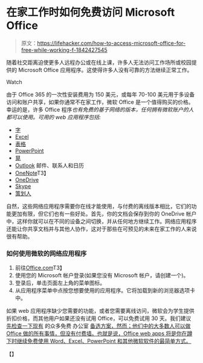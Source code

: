 # 在家工作时如何免费访问 Microsoft Office

> 原文：<https://lifehacker.com/how-to-access-microsoft-office-for-free-while-working-f-1842427545>

随着社交距离迫使更多人远程办公或在线上课，许多人无法访问工作场所或校园提供的 Microsoft Office 应用程序。这使得许多人没有可靠的方法继续正常工作。

Watch

由于 Office 365 的一次性安装费用为 150 美元，或每年 70-100 美元用于多设备访问和账户共享，如果你通常不在家工作，微软 Office 是一个值得购买的价格。幸运的是，许多 Office 程序*也有免费的基于网络的版本，任何拥有微软账户的人都可以使用。可用的 web 应用程序包括:*

*   [字](https://word.office.com)
*   [Excel](https://excel.office.com)
*   [表格](https://forms.office.com/)
*   [PowerPoint](https://powerpoint.office.com/)
*   [晃](https://sway.office.com/)
*   [Outlook](https://outlook.office.com/) 邮件、联系人和日历
*   [OneNote](https://onenote.office.com/)T3】
*   [OneDrive](https://onedrive.live.com/)
*   [Skype](https://www.skype.com/en/)
*   [策划人](https://tasks.office.com/)

自然，这些网络应用程序需要你在线才能使用，与付费的离线版本相比，它们的功能更加有限，但它们也有一些好处。首先，你的文档会保存到你的 OneDrive 帐户中，这样你就可以在不同的设备之间切换，并从任何地方继续工作。网络应用程序还能让你共享文档并与其他人协作，这对于那些在可预见的未来在家工作的人来说很有帮助。

### 如何使用微软的网络应用程序

1.  前往[Office.com](https://www.office.com/)T3】
2.  使用您的 Microsoft 帐户登录(如果您没有 Microsoft 帐户，请创建一个)。
3.  登录后，单击页面左上角的菜单图标。
4.  从应用程序菜单中点按您想要使用的应用程序。它将加载到新的浏览器选项卡中。

如果 web 应用程序缺少您需要的功能，或者您需要离线访问，微软会为学生提供折扣价格，而其他用户如果还没有试用 Office，可以免费试用 30 天。我们建议 [先检查一下现有](https://lifehacker.com/ditch-gmail-with-these-alternatives-1829337583) 的众多免费 办公室 [备选方案，然而；他们中的大多数人可以做 Office 做的所有事情，但没有付费墙。也就是说，Office web apps 将是你在蹲下时继续免费使用 Word、Excel、PowerPoint 和其他微软软件的最简单方式。](https://lifehacker.com/top-10-free-alternatives-to-expensive-software-1791300629) 

【】